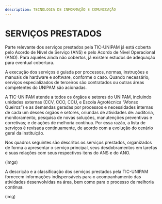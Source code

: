```yaml
---
description: TECNOLOGIA DE INFORMAÇÃO E COMUNICAÇÃO
---
```


# SERVIÇOS PRESTADOS

Parte relevante dos serviços prestados pela TIC-UNIPAM já está coberta pelo Acordo de Nível de Serviço \(ANS\) e pelo Acordo de Nível Operacional \(ANO\). Para aqueles ainda não cobertos, já existem estudos de adequação para eventual cobertura. 

A execução dos serviços é guiada por processos, normas, instruções e manuais de hardware e software, conforme o caso. Quando necessário, serviços especializados de terceiros são contratados ou outras áreas competentes do UNIPAM são acionadas. 

A TIC-UNIPAM atende a todos os órgãos e setores do UNIPAM, incluindo unidades externas \(CCV, CCO, CCU, e Escola Agrotécnica “Afonso Queiroz”\) e as demandas geradas por processos e necessidades internas de cada um desses órgãos e setores, oriundas de atividades de: auditoria, monitoramento, pesquisa de novas soluções, manutenções preventivas e corretivas; e de ações de melhoria contínua. Por essa razão, a lista de serviços é revisada continuamente, de acordo com a evolução do cenário geral da instituição. 

Nos quadros seguintes são descritos os serviços prestados, organizados de forma a apresentar o serviço principal, seus desdobramentos em tarefas e suas relações com seus respectivos itens do ANS e do ANO.

\(imgs\)

A descrição e a classificação dos serviços prestados pela TIC-UNIPAM fornecem informações indispensáveis para o acompanhamento das atividades desenvolvidas na área, bem como para o processo de melhoria contínua.

\(img\)

